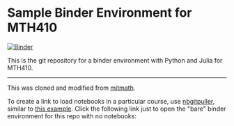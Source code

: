 # Sample Binder Environment for MTH410

[![Binder](https://mybinder.org/badge_logo.svg)](https://mybinder.org/v2/gh/jverzani/binder-env/main)

This is the git repository for a binder environment with  Python and Julia for MTH410.



----

This was cloned and modified from [mitmath](https://github.com/mitmath/binder-env).

To create a link to load notebooks in a particular course, use [nbgitpuller](https://github.com/jupyterhub/nbgitpuller), similar to [this example](https://github.com/gvarnavi/binder-env_py-3.8_jl-1.6_wl-12.2).  Click the following link just to open the "bare" binder environment for this repo with no notebooks:
